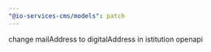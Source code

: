 ```yaml
---
"@io-services-cms/models": patch
---
```


change mailAddress to digitalAddress in istitution openapi
